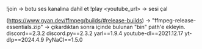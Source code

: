 !join -> botu ses kanalına dahil et
!play <youtube_url> -> sesi çal

(https://www.gyan.dev/ffmpeg/builds/#release-builds) -> "ffmpeg-release-essentials.zip" ->  çıkardıktan sonra içinde bulunan "bin" path'e ekleyin. 
discord==2.3.2
discord.py==2.3.2
yarl==1.9.4
youtube-dl==2021.12.17
yt-dlp==2024.4.9
PyNaCl==1.5.0
